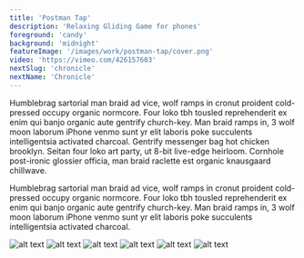 ```yaml
---
title: 'Postman Tap'
description: 'Relaxing Gliding Game for phones'
foreground: 'candy'
background: 'midnight'
featureImage: '/images/work/postman-tap/cover.png'
video: 'https://vimeo.com/426157603'
nextSlug: 'chronicle'
nextName: 'Chronicle'
---
```


Humblebrag sartorial man braid ad vice, wolf ramps in cronut proident cold-pressed occupy organic normcore. Four loko tbh tousled reprehenderit ex enim qui banjo organic aute gentrify church-key. Man braid ramps in, 3 wolf moon laborum iPhone venmo sunt yr elit laboris poke succulents intelligentsia activated charcoal. Gentrify messenger bag hot chicken brooklyn. Seitan four loko art party, ut 8-bit live-edge heirloom. Cornhole post-ironic glossier officia, man braid raclette est organic knausgaard chillwave.

Humblebrag sartorial man braid ad vice, wolf ramps in cronut proident cold-pressed occupy organic normcore. Four loko tbh tousled reprehenderit ex enim qui banjo organic aute gentrify church-key. Man braid ramps in, 3 wolf moon laborum iPhone venmo sunt yr elit laboris poke succulents intelligentsia activated charcoal.

![alt text][image-1]
![alt text][image-2]
![alt text][image-3]
![alt text][image-4]
![alt text][image-5]
![alt text][image-6]

[image-1]: https://tdwcks.tdwcks.now.sh/images/work/postman-tap/1.png "Game Over Screen"
[image-2]: https://tdwcks.tdwcks.now.sh/images/work/postman-tap/2.png "Settings Screen"
[image-3]: https://tdwcks.tdwcks.now.sh/images/work/postman-tap/3.png "Village Screen"
[image-4]: https://tdwcks.tdwcks.now.sh/images/work/postman-tap/4.png "Gameplay Evening Screen"
[image-5]: https://tdwcks.tdwcks.now.sh/images/work/postman-tap/5.png "Gameplay Morning Screen"
[image-6]: https://tdwcks.tdwcks.now.sh/images/work/postman-tap/6.png "Workshop Screen"
